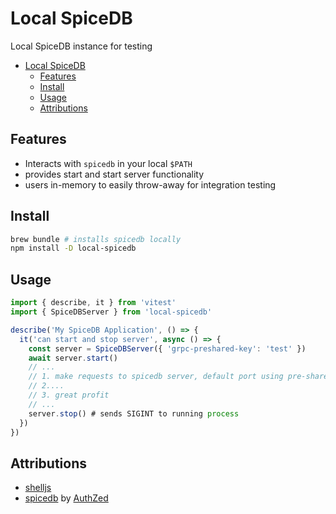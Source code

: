# Local SpiceDB

Local SpiceDB instance for testing

- [Local SpiceDB](#local-spicedb)
  - [Features](#features)
  - [Install](#install)
  - [Usage](#usage)
  - [Attributions](#attributions)

## Features

- Interacts with `spicedb` in your local `$PATH`
- provides start and start server functionality
- users in-memory to easily throw-away for integration testing

## Install

```bash
brew bundle # installs spicedb locally
npm install -D local-spicedb
```

## Usage

```typescript
import { describe, it } from 'vitest'
import { SpiceDBServer } from 'local-spicedb'

describe('My SpiceDB Application', () => {
  it('can start and stop server', async () => {
    const server = SpiceDBServer({ 'grpc-preshared-key': 'test' })
    await server.start()
    // ...
    // 1. make requests to spicedb server, default port using pre-shared key above
    // 2....
    // 3. great profit
    // ...
    server.stop() # sends SIGINT to running process
  })
})

```

## Attributions

- [shelljs](https://www.npmjs.com/package/shelljs)
- [spicedb](https://github.com/authzed/spicedb) by [AuthZed](https://authzed.com/)

